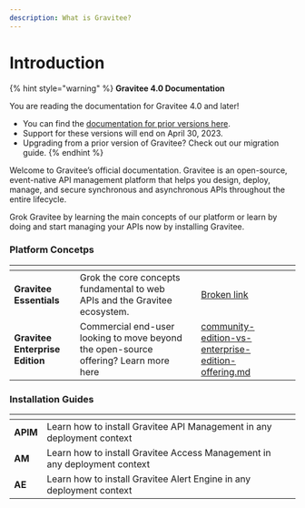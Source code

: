 ```yaml
---
description: What is Gravitee?
---
```


# Introduction

{% hint style="warning" %}
**Gravitee 4.0 Documentation**

You are reading the documentation for Gravitee 4.0 and later!&#x20;

* You can find the [documentation for prior versions here](https://docs.gravitee.io/).&#x20;
* Support for these versions will end on April 30, 2023.
* Upgrading from a prior version of Gravitee? Check out our migration guide.
{% endhint %}

Welcome to Gravitee’s official documentation. Gravitee is an open-source, event-native API management platform that helps you design, deploy, manage, and secure synchronous and asynchronous APIs throughout the entire lifecycle.&#x20;

Grok Gravitee by learning the main concepts of our platform or learn by doing and start managing your APIs now by installing Gravitee.&#x20;

### Platform Concetps

<table data-card-size="large" data-view="cards"><thead><tr><th></th><th></th><th></th><th data-hidden data-card-target data-type="content-ref"></th><th data-hidden data-card-cover data-type="files"></th></tr></thead><tbody><tr><td><strong>Gravitee Essentials</strong></td><td>Grok the core concepts fundamental to web APIs and the Gravitee ecosystem.</td><td></td><td><a href="broken-reference">Broken link</a></td><td></td></tr><tr><td><strong>Gravitee Enterprise Edition</strong></td><td>Commercial end-user looking to move beyond the open-source offering? Learn more here</td><td></td><td><a href="community-edition-vs-enterprise-edition-offering.md">community-edition-vs-enterprise-edition-offering.md</a></td><td></td></tr></tbody></table>

### Installation Guides

<table data-view="cards"><thead><tr><th></th><th></th><th></th></tr></thead><tbody><tr><td><strong>APIM</strong></td><td>Learn how to install Gravitee API Management in any deployment context</td><td></td></tr><tr><td><strong>AM</strong></td><td>Learn how to install Gravitee Access Management in any deployment context</td><td></td></tr><tr><td><strong>AE</strong></td><td>Learn how to install Gravitee Alert Engine in any deployment context</td><td></td></tr></tbody></table>
